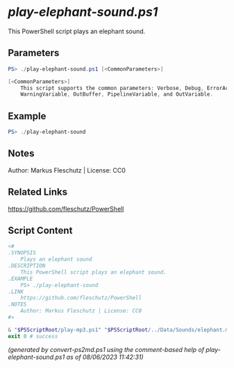 *play-elephant-sound.ps1*
================

This PowerShell script plays an elephant sound.

Parameters
----------
```powershell
PS> ./play-elephant-sound.ps1 [<CommonParameters>]

[<CommonParameters>]
    This script supports the common parameters: Verbose, Debug, ErrorAction, ErrorVariable, WarningAction, 
    WarningVariable, OutBuffer, PipelineVariable, and OutVariable.
```

Example
-------
```powershell
PS> ./play-elephant-sound

```

Notes
-----
Author: Markus Fleschutz | License: CC0

Related Links
-------------
https://github.com/fleschutz/PowerShell

Script Content
--------------
```powershell
<#
.SYNOPSIS
	Plays an elephant sound
.DESCRIPTION
	This PowerShell script plays an elephant sound.
.EXAMPLE
	PS> ./play-elephant-sound
.LINK
	https://github.com/fleschutz/PowerShell
.NOTES
	Author: Markus Fleschutz | License: CC0
#>

& "$PSScriptRoot/play-mp3.ps1" "$PSScriptRoot/../Data/Sounds/elephant.mp3"
exit 0 # success
```

*(generated by convert-ps2md.ps1 using the comment-based help of play-elephant-sound.ps1 as of 08/06/2023 11:42:31)*
